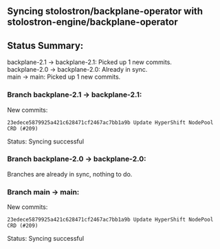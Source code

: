 ## Syncing stolostron/backplane-operator with stolostron-engine/backplane-operator

## Status Summary:

backplane-2.1 -> backplane-2.1: Picked up 1 new commits.  
backplane-2.0 -> backplane-2.0: Already in sync.  
main -> main: Picked up 1 new commits.  

### Branch backplane-2.1 -> backplane-2.1:

New commits:

```
23edece5879925a421c628471cf2467ac7bb1a9b Update HyperShift NodePool CRD (#209)
```

Status: Syncing successful

### Branch backplane-2.0 -> backplane-2.0:

Branches are already in sync, nothing to do.

### Branch main -> main:

New commits:

```
23edece5879925a421c628471cf2467ac7bb1a9b Update HyperShift NodePool CRD (#209)
```

Status: Syncing successful
